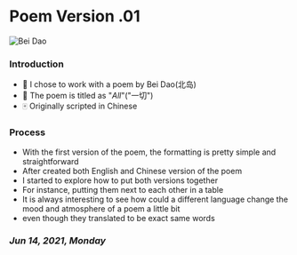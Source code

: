# Poem Version .01

![Bei Dao](https://flet100.files.wordpress.com/2016/06/bei-dao-21.jpg?w=250)

### Introduction

* 🎲 I chose to work with a poem by Bei Dao(北岛)
* 📜 The poem is titled as "*All*"("一切")
* 🀄️ Originally scripted in Chinese

### Process
- With the first version of the poem, the formatting is pretty simple and straightforward
- After created both English and Chinese version of the poem
- I started to explore how to put both versions together
- For instance, putting them next to each other in a table
- It is always interesting to see how could a different language change the mood and atmosphere of a poem a little bit
- even though they translated to be exact same words

### *Jun 14, 2021, Monday*
